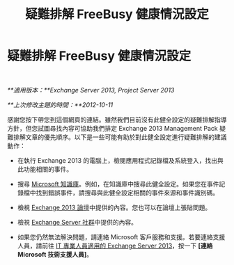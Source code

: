﻿---
title: 疑難排解 FreeBusy 健康情況設定
TOCTitle: 疑難排解 FreeBusy 健康情況設定
ms:assetid: 4650171e-f359-443a-8471-3baa7fc41fc7
ms:mtpsurl: https://technet.microsoft.com/zh-tw/library/ms.exch.scom.freebusy(v=EXCHG.150)
ms:contentKeyID: 54652625
ms.date: 12/15/2016
mtps_version: v=EXCHG.150
ms.translationtype: HT
---

# 疑難排解 FreeBusy 健康情況設定

 

_**適用版本：**Exchange Server 2013, Project Server 2013_

_**上次修改主題的時間：**2012-10-11_

感謝您按下帶您到這個網頁的連結。雖然我們目前沒有此健全設定的疑難排解指導方針，但您試圖尋找內容可協助我們排定 Exchange 2013 Management Pack 疑難排解文章的優先順序。以下是一些可能有助於對此健全設定進行疑難排解的建議動作：

  - 在執行 Exchange 2013 的電腦上，檢閱應用程式記錄檔及系統登入，找出與此功能相關的事件。

  - 搜尋 [Microsoft 知識庫](https://go.microsoft.com/fwlink/p/?linkid=18175)。例如，在知識庫中搜尋此健全設定。如果您在事件記錄檔中找到錯誤事件，請搜尋與此健全設定相關的事件來源和事件識別碼。

  - 檢視 [Exchange 2013 論壇](https://go.microsoft.com/fwlink/p/?linkid=257903)中提供的內容。您也可以在論壇上張貼問題。

  - 檢視 [Exchange Server 社群](https://go.microsoft.com/fwlink/p/?linkid=14927)中提供的內容。

  - 如果您仍然無法解決問題，請連絡 Microsoft 客戶服務和支援。若要連絡支援人員，請前往 [IT 專業人員適用的 Exchange Server 2013](https://go.microsoft.com/fwlink/p/?linkid=402506)，按一下 **\[連絡 Microsoft 技術支援人員\]**。

